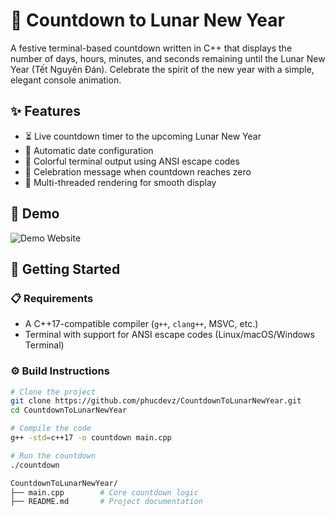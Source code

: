 # 🧧 Countdown to Lunar New Year

A festive terminal-based countdown written in C++ that displays the number of days, hours, minutes, and seconds remaining until the Lunar New Year (Tết Nguyên Đán). Celebrate the spirit of the new year with a simple, elegant console animation.

## ✨ Features

- ⏳ Live countdown timer to the upcoming Lunar New Year
- 📅 Automatic date configuration
- 🧨 Colorful terminal output using ANSI escape codes
- 🎉 Celebration message when countdown reaches zero
- 🧵 Multi-threaded rendering for smooth display

## 🧪 Demo

![Demo Website](https://i.imgur.com/UgS0S7u.png)

## 🚀 Getting Started

### 📋 Requirements

- A C++17-compatible compiler (`g++`, `clang++`, MSVC, etc.)
- Terminal with support for ANSI escape codes (Linux/macOS/Windows Terminal)

### ⚙️ Build Instructions

```bash
# Clone the project
git clone https://github.com/phucdevz/CountdownToLunarNewYear.git
cd CountdownToLunarNewYear

# Compile the code
g++ -std=c++17 -o countdown main.cpp

# Run the countdown
./countdown

CountdownToLunarNewYear/
├── main.cpp        # Core countdown logic
├── README.md       # Project documentation

